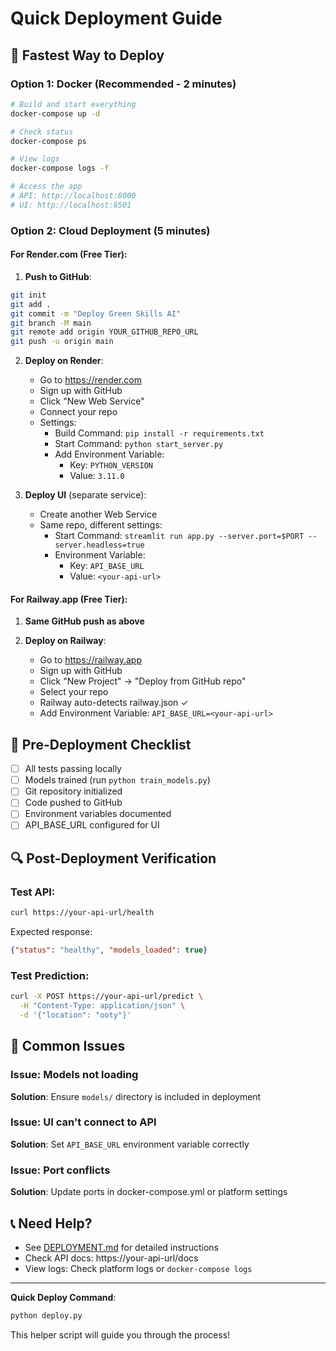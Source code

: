 # Quick Deployment Guide

## 🚀 Fastest Way to Deploy

### Option 1: Docker (Recommended - 2 minutes)

```bash
# Build and start everything
docker-compose up -d

# Check status
docker-compose ps

# View logs
docker-compose logs -f

# Access the app
# API: http://localhost:8000
# UI: http://localhost:8501
```

### Option 2: Cloud Deployment (5 minutes)

#### For Render.com (Free Tier):

1. **Push to GitHub**:
```bash
git init
git add .
git commit -m "Deploy Green Skills AI"
git branch -M main
git remote add origin YOUR_GITHUB_REPO_URL
git push -u origin main
```

2. **Deploy on Render**:
   - Go to https://render.com
   - Sign up with GitHub
   - Click "New Web Service"
   - Connect your repo
   - Settings:
     - Build Command: `pip install -r requirements.txt`
     - Start Command: `python start_server.py`
     - Add Environment Variable:
       - Key: `PYTHON_VERSION`
       - Value: `3.11.0`

3. **Deploy UI** (separate service):
   - Create another Web Service
   - Same repo, different settings:
     - Start Command: `streamlit run app.py --server.port=$PORT --server.headless=true`
     - Environment Variable:
       - Key: `API_BASE_URL`
       - Value: `<your-api-url>`

#### For Railway.app (Free Tier):

1. **Same GitHub push as above**

2. **Deploy on Railway**:
   - Go to https://railway.app
   - Sign up with GitHub
   - Click "New Project" → "Deploy from GitHub repo"
   - Select your repo
   - Railway auto-detects railway.json ✓
   - Add Environment Variable: `API_BASE_URL=<your-api-url>`

## 🎯 Pre-Deployment Checklist

- [ ] All tests passing locally
- [ ] Models trained (run `python train_models.py`)
- [ ] Git repository initialized
- [ ] Code pushed to GitHub
- [ ] Environment variables documented
- [ ] API_BASE_URL configured for UI

## 🔍 Post-Deployment Verification

### Test API:
```bash
curl https://your-api-url/health
```

Expected response:
```json
{"status": "healthy", "models_loaded": true}
```

### Test Prediction:
```bash
curl -X POST https://your-api-url/predict \
  -H "Content-Type: application/json" \
  -d '{"location": "ooty"}'
```

## 🐛 Common Issues

### Issue: Models not loading
**Solution**: Ensure `models/` directory is included in deployment

### Issue: UI can't connect to API
**Solution**: Set `API_BASE_URL` environment variable correctly

### Issue: Port conflicts
**Solution**: Update ports in docker-compose.yml or platform settings

## 📞 Need Help?

- See [DEPLOYMENT.md](DEPLOYMENT.md) for detailed instructions
- Check API docs: https://your-api-url/docs
- View logs: Check platform logs or `docker-compose logs`

---

**Quick Deploy Command**:
```bash
python deploy.py
```

This helper script will guide you through the process!

